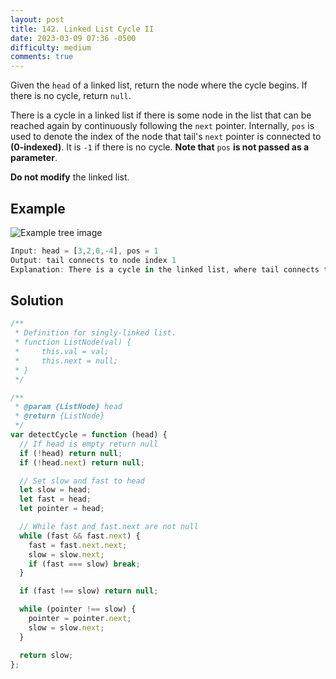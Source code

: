 ```yaml
---
layout: post
title: 142. Linked List Cycle II
date: 2023-03-09 07:36 -0500
difficulty: medium
comments: true
---
```


Given the `head` of a linked list, return the node where the cycle begins. If there is no cycle, return `null`.

There is a cycle in a linked list if there is some node in the list that can be reached again by continuously following the `next` pointer. Internally, `pos` is used to denote the index of the node that tail's `next` pointer is connected to **(0-indexed)**. It is `-1` if there is no cycle. **Note that** `pos` **is not passed as a parameter**.

**Do not modify** the linked list.

## Example

<img src="{{ site.baseurl }}/assets/images/mar-9.png" alt="Example tree image" />

```javascript
Input: head = [3,2,0,-4], pos = 1
Output: tail connects to node index 1
Explanation: There is a cycle in the linked list, where tail connects to the second node.
```

## Solution

```javascript
/**
 * Definition for singly-linked list.
 * function ListNode(val) {
 *     this.val = val;
 *     this.next = null;
 * }
 */

/**
 * @param {ListNode} head
 * @return {ListNode}
 */
var detectCycle = function (head) {
  // If head is empty return null
  if (!head) return null;
  if (!head.next) return null;

  // Set slow and fast to head
  let slow = head;
  let fast = head;
  let pointer = head;

  // While fast and fast.next are not null
  while (fast && fast.next) {
    fast = fast.next.next;
    slow = slow.next;
    if (fast === slow) break;
  }

  if (fast !== slow) return null;

  while (pointer !== slow) {
    pointer = pointer.next;
    slow = slow.next;
  }

  return slow;
};

```
